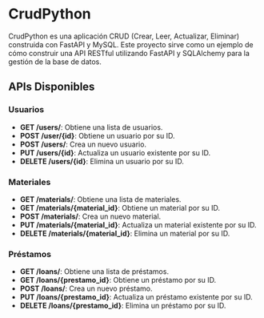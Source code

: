 # CrudPython
CrudPython es una aplicación CRUD (Crear, Leer, Actualizar, Eliminar) construida con FastAPI y MySQL. Este proyecto sirve como un ejemplo de cómo construir una API RESTful utilizando FastAPI y SQLAlchemy para la gestión de la base de datos.
## APIs Disponibles

### Usuarios

- **GET /users/**: Obtiene una lista de usuarios.
- **POST /user/{id}**: Obtiene un usuario por su ID.
- **POST /users/**: Crea un nuevo usuario.
- **PUT /users/{id}**: Actualiza un usuario existente por su ID.
- **DELETE /users/{id}**: Elimina un usuario por su ID.

### Materiales

- **GET /materials/**: Obtiene una lista de materiales.
- **GET /materials/{material_id}**: Obtiene un material por su ID.
- **POST /materials/**: Crea un nuevo material.
- **PUT /materials/{material_id}**: Actualiza un material existente por su ID.
- **DELETE /materials/{material_id}**: Elimina un material por su ID.

### Préstamos

- **GET /loans/**: Obtiene una lista de préstamos.
- **GET /loans/{prestamo_id}**: Obtiene un préstamo por su ID.
- **POST /loans/**: Crea un nuevo préstamo.
- **PUT /loans/{prestamo_id}**: Actualiza un préstamo existente por su ID.
- **DELETE /loans/{prestamo_id}**: Elimina un préstamo por su ID.




